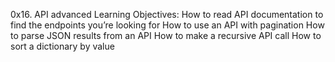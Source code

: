 0x16. API advanced
Learning Objectives:
How to read API documentation to find the endpoints you’re looking for
How to use an API with pagination
How to parse JSON results from an API
How to make a recursive API call
How to sort a dictionary by value
